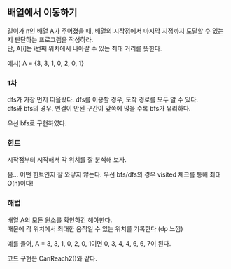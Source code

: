 ## 배열에서 이동하기
길이가 n인 배열 A가 주어졌을 때, 배열의 시작점에서 마지막 지점까지 도달할 수 있는지 판단하는 프로그램을 작성하라.  
단, A[i]는 i번째 위치에서 나아갈 수 있는 최대 거리를 뜻한다.

예시)
A = {3, 3, 1, 0, 2, 0, 1}

### 1차
dfs가 가장 먼저 떠올랐다. dfs를 이용할 경우, 도착 경로를 모두 알 수 있다.  
dfs와 bfs의 경우, 연결이 안된 구간이 앞쪽에 많을 수록 bfs가 유리하다.

우선 bfs로 구현하였다.

### 힌트
시작점부터 시작해서 각 위치를 잘 분석해 보자.

음... 어떤 힌트인지 잘 와닿지 않는다.
우선 bfs/dfs의 경우 visited 체크를 통해 최대 O(n)이다!

### 해법
배열 A의 모든 원소를 확인하긴 해야한다.  
때문에 각 위치에서 최대한 움직일 수 있는 위치를 기록한다 (dp 느낌)  

예를 들어, A = 3, 3, 1, 0, 2, 0, 1이면  0, 3, 4, 4, 6, 6, 7이 된다.

코드 구현은 CanReach2()와 같다.

